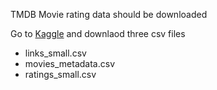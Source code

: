 TMDB Movie rating data should be downloaded  

Go to [Kaggle](https://www.kaggle.com/code/ibtesama/getting-started-with-a-movie-recommendation-system/data) and downlaod three csv files

- links_small.csv
- movies_metadata.csv
- ratings_small.csv